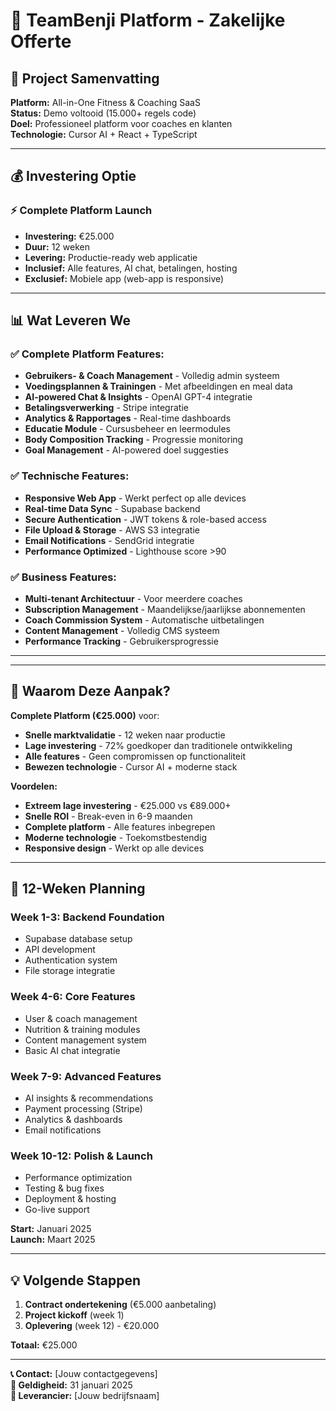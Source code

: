 # 💼 TeamBenji Platform - Zakelijke Offerte

## 🎯 Project Samenvatting

**Platform:** All-in-One Fitness & Coaching SaaS  
**Status:** Demo voltooid (15.000+ regels code)  
**Doel:** Professioneel platform voor coaches en klanten  
**Technologie:** Cursor AI + React + TypeScript  

---

## 💰 Investering Optie

### **⚡ Complete Platform Launch**
- **Investering:** €25.000
- **Duur:** 12 weken
- **Levering:** Productie-ready web applicatie
- **Inclusief:** Alle features, AI chat, betalingen, hosting
- **Exclusief:** Mobiele app (web-app is responsive)

---

## 📊 Wat Leveren We

### **✅ Complete Platform Features:**
- **Gebruikers- & Coach Management** - Volledig admin systeem
- **Voedingsplannen & Trainingen** - Met afbeeldingen en meal data
- **AI-powered Chat & Insights** - OpenAI GPT-4 integratie
- **Betalingsverwerking** - Stripe integratie
- **Analytics & Rapportages** - Real-time dashboards
- **Educatie Module** - Cursusbeheer en leermodules
- **Body Composition Tracking** - Progressie monitoring
- **Goal Management** - AI-powered doel suggesties

### **✅ Technische Features:**
- **Responsive Web App** - Werkt perfect op alle devices
- **Real-time Data Sync** - Supabase backend
- **Secure Authentication** - JWT tokens & role-based access
- **File Upload & Storage** - AWS S3 integratie
- **Email Notifications** - SendGrid integratie
- **Performance Optimized** - Lighthouse score >90

### **✅ Business Features:**
- **Multi-tenant Architectuur** - Voor meerdere coaches
- **Subscription Management** - Maandelijkse/jaarlijkse abonnementen
- **Coach Commission System** - Automatische uitbetalingen
- **Content Management** - Volledig CMS systeem
- **Performance Tracking** - Gebruikersprogressie

---



---

## 🎯 Waarom Deze Aanpak?

**Complete Platform (€25.000)** voor:
- **Snelle marktvalidatie** - 12 weken naar productie
- **Lage investering** - 72% goedkoper dan traditionele ontwikkeling
- **Alle features** - Geen compromissen op functionaliteit
- **Bewezen technologie** - Cursor AI + moderne stack

**Voordelen:**
- **Extreem lage investering** - €25.000 vs €89.000+
- **Snelle ROI** - Break-even in 6-9 maanden
- **Complete platform** - Alle features inbegrepen
- **Moderne technologie** - Toekomstbestendig
- **Responsive design** - Werkt op alle devices

---

## 📅 12-Weken Planning

### **Week 1-3:** Backend Foundation
- Supabase database setup
- API development
- Authentication system
- File storage integratie

### **Week 4-6:** Core Features
- User & coach management
- Nutrition & training modules
- Content management system
- Basic AI chat integratie

### **Week 7-9:** Advanced Features
- AI insights & recommendations
- Payment processing (Stripe)
- Analytics & dashboards
- Email notifications

### **Week 10-12:** Polish & Launch
- Performance optimization
- Testing & bug fixes
- Deployment & hosting
- Go-live support

**Start:** Januari 2025  
**Launch:** Maart 2025  

---

## 💡 Volgende Stappen

1. **Contract ondertekening** (€5.000 aanbetaling)
2. **Project kickoff** (week 1)
3. **Oplevering** (week 12) - €20.000

**Totaal:** €25.000

---

**📞 Contact:** [Jouw contactgegevens]  
**📅 Geldigheid:** 31 januari 2025  
**💼 Leverancier:** [Jouw bedrijfsnaam] 